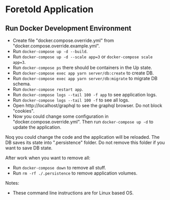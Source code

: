 # Foretold Application

## Run Docker Development Environment

- Create file "docker.compose.override.yml" from 
  "docker.compose.override.example.yml".
- Run `docker-compose up -d --build`.
- Run `docker-compose up -d --scale app=3` or `docker-compose scale app=3`.
- Run `docker-compose ps` there should be containers in the Up state.
- Run `docker-compose exec app yarn server/db:create` to create DB.
- Run `docker-compose exec app yarn server/db:migrate` to migrate DB schema.
- Run `docker-compose restart app`.
- Run `docker-compose logs --tail 100 -f app` to see application logs.
- Run `docker-compose logs --tail 100 -f` to see all logs.
- Open http://localhost/graphql to see the graphql browser. 
  Do not block "cookies".
- Now you could change some configuration in "docker.compose.override.yml".
  Then run `docker-compose up -d` to update the application.

Noq you could change the code and the application will be reloaded. The DB saves
its state into ".persistence" folder. Do not remove this folder if you want
to save DB state.

After work when you want to remove all:
- Run `docker-compose down` to remove all stuff.
- Run `rm -rf ./.persistence` to remove application volumes.

Notes:
- These command line instructions are for Linux based OS. 
